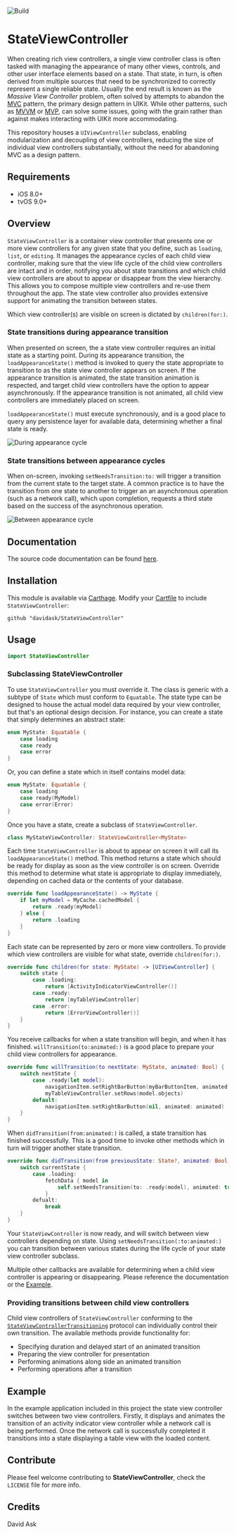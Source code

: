 ![Build](https://github.com/davidask/StateViewController/workflows/Build/badge.svg)
# StateViewController

When creating rich view controllers, a single view controller class is often tasked with managing the appearance of many other views, controls, and other user interface elements based on a state. That state, in turn, is often derived from multiple sources that need to be synchronized to correctly represent a single reliable state. Usually the end result is known as the *Massive View Controller* problem, often solved by attempts to abandon the [MVC](https://developer.apple.com/library/archive/documentation/General/Conceptual/DevPedia-CocoaCore/MVC.html) pattern, the primary design pattern in UIKit. While other patterns, such as [MVVM](https://en.wikipedia.org/wiki/Model–view–viewmodel) or [MVP](https://en.wikipedia.org/wiki/Model–view–presenter), can solve some issues, going with the grain rather than against makes interacting with UIKit more accommodating. 

This repository houses a `UIViewController` subclass, enabling modularization and decoupling of view controllers, reducing the size of individual view controllers substantially, without the need for abandoning MVC as a design pattern.



## Requirements

* iOS 8.0+
* tvOS 9.0+

## Overview
`StateViewController` is a container view controller that presents one or more view controllers for any given state that you define, such as `loading`, `list`, or `editing`. It manages the appearance cycles of each child view controller, making sure that the view life cycle of the child view controllers are intact and in order, notifying you about state transitions and which child view controllers are about to appear or disappear from the view hierarchy. This allows you to compose multiple view controllers and re-use them throughout the app. The state view controller also provides extensive support for animating the transition between states.

Which view controller(s) are visible on screen is dictated by `children(for:)`. 

### State transitions during appearance transition
When presented on screen, the a state view controller requires an initial state as a starting point. During its appearance transition, the `loadAppearanceState()` method is invoked to query the state appropriate to transition to as the state view controller appears on screen.
If the appearance transition is animated, the state transition animation is respected, and target child view controllers have the option to appear asynchronously. If the appearance transition is not animated, all child view controllers are immediately placed on screen.

`loadAppearanceState()` must execute synchronously, and is a good place to query any persistence layer for available data, determining whether a final state is ready.


![During appearance cycle](https://raw.githubusercontent.com/davidask/StateViewController/master/images/during-lifecycle.png "StateViewController during appearance cycles")

### State transitions between appearance cycles

When on-screen, invoking `setNeedsTransition:to:` will trigger a transition from the current state to the target state. A common practice is to have the transition from one state to another to trigger an an asynchronous operation (such as a network call), which upon completion, requests a third state based on the success of the asynchronous operation.

![Between appearance cycle](https://raw.githubusercontent.com/davidask/StateViewController/master/images/between-lifecycle.png "StateViewController between appearance cycles")

## Documentation

The source code documentation can be found [here](https://davidask.github.io/StateViewController/).

## Installation
This module is available via [Carthage](https://github.com/Carthage/Carthage). Modify your [Cartfile](https://github.com/Carthage/Carthage#quick-start) to include `StateViewController`:

```
github "davidask/StateViewController"
```

## Usage

```swift
import StateViewController
```

### Subclassing StateViewController

To use `StateViewController` you must override it. The class is generic with a subtype of `State` which must conform to `Equatable`. The state type can be designed to house the actual model data required by your view controller, but that's an optional design decision. For instance, you can create a state that simply determines an abstract state:

```swift
enum MyState: Equatable {
    case loading
    case ready
    case error
}
```

Or, you can define a state which in itself contains model data:
```swift
enum MyState: Equatable {
    case loading
    case ready(MyModel)
    case error(Error)
}
```

Once you have a state, create a subclass of `StateViewController`.

```swift
class MyStateViewController: StateViewController<MyState>
```

Each time `StateViewController` is about to appear on screen it will call its `loadAppearanceState()` method. This method returns a state which should be ready for display as soon as the view controller is on screen. Override this method to determine what state is appropriate to display immediately, depending on cached data or the contents of your database.

```swift
override func loadAppearanceState() -> MyState {
    if let myModel = MyCache.cachedModel {
        return .ready(myModel)
    } else {
        return .loading
    }
}
```

Each state can be represented by zero or more view controllers. To provide which view controllers are visible for what state, override `children(for:)`.

```swift
override func children(for state: MyState) -> [UIViewController] {
    switch state {
        case .loading:
            return [ActivityIndicatorViewController()]
        case .ready:
            return [myTableViewController]
        case .error:
            return [ErrorViewController()]
    }
}
```

You receive callbacks for when a state transition will begin, and when it has finished.
`willTransition(to:animated:)` is a good place to prepare your child view controllers for appearance.

```swift
override func willTransition(to nextState: MyState, animated: Bool) {
    switch nextState {
        case .ready(let model):
            navigationItem.setRightBarButton(myBarButtonItem, animated: animated)
            myTableViewController.setRows(model.objects)
        default:
            navigationItem.setRightBarButton(nil, animated: animated)
    }
}
```

When `didTransition(from:animated:)` is called, a state transition has finished successfully. This is a good time to invoke other methods which in turn will trigger another state transition.

```swift
override func didTransition(from previousState: State?, animated: Bool) {
    switch currentState {
        case .loading:
            fetchData { model in
                self.setNeedsTransition(to: .ready(model), animated: true)
            }
        defualt:
            break
    }
}
```

Your `StateViewController` is now ready, and will switch between view controllers depending on state. Using `setNeedsTransition(:to:animated:)` you can transition between various states during the life cycle of your state view controller subclass.

Multiple other callbacks are available for determining when a child view controller is appearing or disappearing. Please reference the documentation or the [Example](/Example).


### Providing transitions between child view controllers

Child view controllers of `StateViewController` conforming to the [`StateViewControllerTransitioning`](Sources/StateViewController/StateViewControllerTransitioning.swift) protocol can individually control their own transition. The available methods provide functionality for:

- Specifying duration and delayed start of an animated transition
- Preparing the view controller for presentation
- Performing animations along side an animated transition
- Performing operations after a transition


## Example

In the example application included in this project the state view controller switches between two view controllers. Firstly, it displays and animates the transition of an activity indicator view controller while a network call is being performed. Once the network call is successfully completed it transitions into a state displaying a table view with the loaded content.

## Contribute

Please feel welcome contributing to **StateViewController**, check the ``LICENSE`` file for more info.

## Credits

David Ask